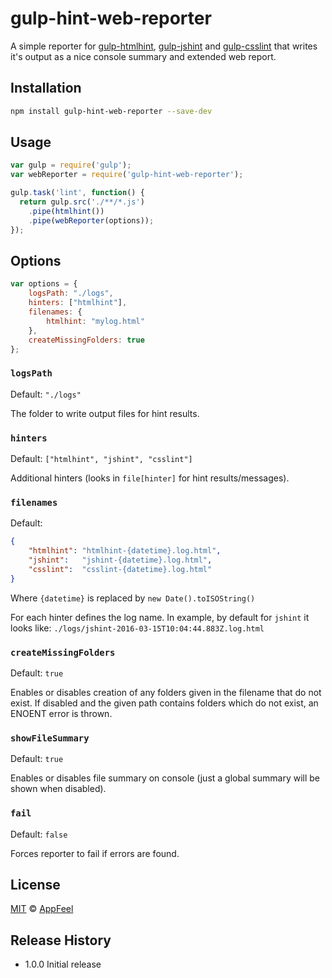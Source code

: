 gulp-hint-web-reporter
====================

A simple reporter for [gulp-htmlhint](https://www.npmjs.com/package/gulp-htmlhint), [gulp-jshint](https://www.npmjs.com/package/gulp-jshint) and [gulp-csslint](https://www.npmjs.com/package/gulp-csslint) that writes it's output as a nice console summary and extended web report.

## Installation

```bash
npm install gulp-hint-web-reporter --save-dev
```

## Usage

```javascript
var gulp = require('gulp');
var webReporter = require('gulp-hint-web-reporter');

gulp.task('lint', function() {
  return gulp.src('./**/*.js')
    .pipe(htmlhint())
    .pipe(webReporter(options));
});
```

## Options

```javascript
var options = {
    logsPath: "./logs",
    hinters: ["htmlhint"],
    filenames: {
        htmlhint: "mylog.html"
    },
    createMissingFolders: true
};
```

### `logsPath`
Default: `"./logs"`

The folder to write output files for hint results.

### `hinters`
Default: `["htmlhint", "jshint", "csslint"]`

Additional hinters (looks in `file[hinter]` for hint results/messages).

### `filenames`
Default: 
```json
{
    "htmlhint": "htmlhint-{datetime}.log.html",
    "jshint":   "jshint-{datetime}.log.html",
    "csslint":  "csslint-{datetime}.log.html"
}
```

Where `{datetime}` is replaced by `new Date().toISOString()`

For each hinter defines the log name. In example, by default for `jshint` it looks like: `./logs/jshint-2016-03-15T10:04:44.883Z.log.html`

### `createMissingFolders`
Default: `true`

Enables or disables creation of any folders given in the filename that do not exist. 
If disabled and the given path contains folders which do not exist, an ENOENT error is thrown. 

### `showFileSummary`
Default: `true`

Enables or disables file summary on console (just a global summary will be shown when disabled).

### `fail`
Default: `false`

Forces reporter to fail if errors are found.

## License

[MIT](http://opensource.org/licenses/MIT) © [AppFeel](https://appfeel.com)

## Release History

* 1.0.0 Initial release
